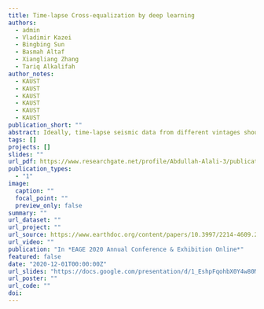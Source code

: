 ```yaml
---
title: Time-lapse Cross-equalization by deep learning
authors:
  - admin
  - Vladimir Kazei
  - Bingbing Sun
  - Basmah Altaf
  - Xiangliang Zhang
  - Tariq Alkalifah
author_notes:
  - KAUST
  - KAUST
  - KAUST
  - KAUST
  - KAUST
  - KAUST
publication_short: "" 
abstract: Ideally, time-lapse seismic data from different vintages should be identical except at the target area (i.e., the reservoir). However, it is almost impossible to have identical data because of many factors, such as different positioning of the sources and receivers and near-surface velocity variation, which result in 4D noise and reduce the repeatability of the data. To increase the 4D signal and reduce the noise, time-lapse cross equalization methods aim to match the monitor data to the baseline. Here, we propose to implement the cross equalization intelligently using deep learning models. We specifically use a convolutional autoencoder trained on the base data to later predict the matching using another fully connected neural network in the latent space. We implement the approach on a synthetic data and show an improvement in the repeatability by imaging the reservoir and computing the normalized root mean square.
tags: []
projects: []
slides: ""
url_pdf: https://www.researchgate.net/profile/Abdullah-Alali-3/publication/339800299_Time-Lapse_Cross-Equalization_by_Deep_Learning/links/5e66bba192851c7ce0574e54/Time-Lapse-Cross-Equalization-by-Deep-Learning.pdf?origin=searchReact&_iepl%5BgeneralViewId%5D=BYMd2fIYeMUyLv0zQy8iGSXa6VXGrIaGzwlo&_iepl%5Bcontexts%5D%5B0%5D=searchReact&_iepl%5BviewId%5D=tMP4D7rJW61qsVJvr1EtU10a8k0wX7whr84X&_iepl%5BsearchType%5D=publication&_iepl%5Bdata%5D%5BcountLessEqual20%5D=1&_iepl%5Bdata%5D%5BinteractedWithPosition1%5D=1&_iepl%5Bdata%5D%5BwithEnrichment%5D=1&_iepl%5Bposition%5D=1&_iepl%5BrgKey%5D=PB%3A339800299&_iepl%5BinteractionType%5D=publicationDownload
publication_types:
  - "1"
image:
  caption: ""
  focal_point: ""
  preview_only: false
summary: ""
url_dataset: ""
url_project: ""
url_source: https://www.earthdoc.org/content/papers/10.3997/2214-4609.202011720
url_video: ""
publication: "In *EAGE 2020 Annual Conference & Exhibition Online*"
featured: false
date: "2020-12-01T00:00:00Z"
url_slides: "https://docs.google.com/presentation/d/1_EshpFqohbX0Y4w80MZd9ziZoET7M9gV/edit?usp=sharing&ouid=115783403967921953165&rtpof=true&sd=true"
url_poster: ""
url_code: ""
doi: 
---
```






